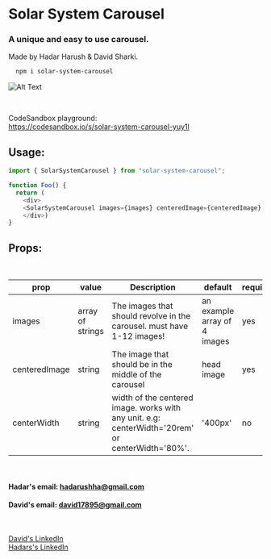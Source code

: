 # Solar System Carousel
### A unique and easy to use carousel.

Made by Hadar Harush & David Sharki.

```bash
  npm i solar-system-carousel
```

![Alt Text](https://media.giphy.com/media/RZ8uzCFbGKy82ESqlh/giphy.gif)

<br />

CodeSandbox playground: 
<br />
https://codesandbox.io/s/solar-system-carousel-yuy1l


## Usage:
```js
import { SolarSystemCarousel } from "solar-system-carousel";

function Foo() {
  return (
    <div>
    <SolarSystemCarousel images={images} centeredImage={centeredImage} />
    </div>)
}
```

## Props:
<br />

| prop    | value  | Description         | default | required? |
| ------- | ------ | ------------------- | ------- | --------- |
| images    | array of strings | The images that should revolve in the carousel. must have 1-12 images! | an example array of 4 images | yes                                                      
| centeredImage    | string | The image that should be in the middle of the carousel | head image | yes                                                      
| centerWidth    | string | width of the centered image. works with any unit. e.g: centerWidth='20rem' or centerWidth='80%'. | '400px' | no                                                      

<br />

#### Hadar's email: hadarushha@gmail.com

#### David's email: david17895@gmail.com

<br />

<a href='https://www.linkedin.com/in/david-sharki-925892204/'> David's LinkedIn </a>
<br />
<a href='https://www.linkedin.com/in/hadar-harush-a08b04210/'> Hadars's LinkedIn </a>

